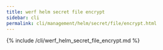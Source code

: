 ```yaml
---
title: werf helm secret file encrypt
sidebar: cli
permalink: cli/management/helm/secret/file/encrypt.html
---
```


{% include /cli/werf_helm_secret_file_encrypt.md %}
